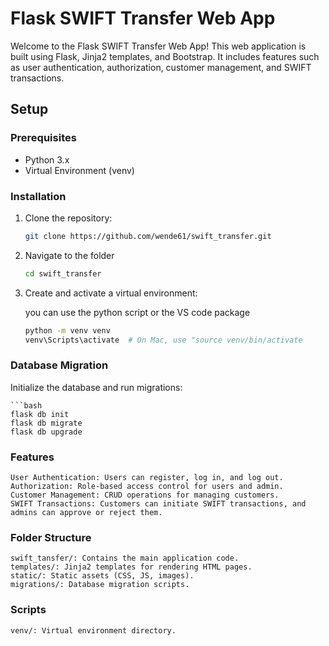 # Flask SWIFT Transfer Web App

Welcome to the Flask SWIFT Transfer Web App! This web application is built using Flask, Jinja2 templates, and Bootstrap. It includes features such as user authentication, authorization, customer management, and SWIFT transactions.

## Setup

### Prerequisites

- Python 3.x
- Virtual Environment (venv)

### Installation

1. Clone the repository:

   ```bash
   git clone https://github.com/wende61/swift_transfer.git

2. Navigate to the folder
    
    ```bash
    cd swift_transfer

3. Create and activate a virtual environment:

    you can use the python script or the VS code package

    ```bash
    python -m venv venv
    venv\Scripts\activate  # On Mac, use "source venv/bin/activate

### Database Migration

Initialize the database and run migrations:

    ```bash
    flask db init
    flask db migrate
    flask db upgrade 


### Features

    User Authentication: Users can register, log in, and log out.
    Authorization: Role-based access control for users and admin.
    Customer Management: CRUD operations for managing customers.
    SWIFT Transactions: Customers can initiate SWIFT transactions, and admins can approve or reject them.

### Folder Structure
    swift_tansfer/: Contains the main application code.
    templates/: Jinja2 templates for rendering HTML pages.
    static/: Static assets (CSS, JS, images).
    migrations/: Database migration scripts.

### Scripts
    venv/: Virtual environment directory.



